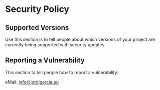 # Security Policy

## Supported Versions

Use this section is to tell people about which versions of your project are
currently being supported with security updates:

## Reporting a Vulnerability

This section to tell people how to report a vulnerability:

eMail: info@jordigarcia.eu
